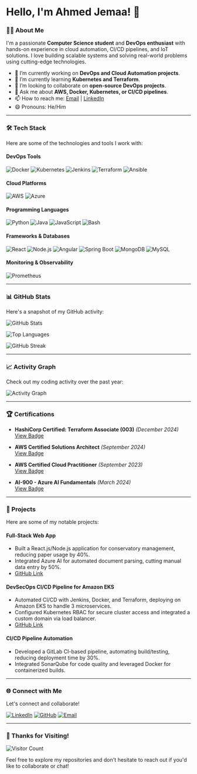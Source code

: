 # Hello, I'm Ahmed Jemaa! 👋

### 👨‍💻 About Me
I'm a passionate **Computer Science student** and **DevOps enthusiast** with hands-on experience in cloud automation, CI/CD pipelines, and IoT solutions. I love building scalable systems and solving real-world problems using cutting-edge technologies.

- 🔭 I’m currently working on **DevOps and Cloud Automation projects**.
- 🌱 I’m currently learning **Kubernetes and Terraform**.
- 👯 I’m looking to collaborate on **open-source DevOps projects**.
- 💬 Ask me about **AWS, Docker, Kubernetes, or CI/CD pipelines**.
- 📫 How to reach me: [Email](mailto:ahmedjomaa40@gmail.com) | [LinkedIn](https://www.linkedin.com/in/ahmedjomaa/)
- 😄 Pronouns: He/Him

---

### 🛠️ Tech Stack
Here are some of the technologies and tools I work with:

#### DevOps Tools
![Docker](https://img.shields.io/badge/-Docker-2496ED?style=flat&logo=docker&logoColor=white)
![Kubernetes](https://img.shields.io/badge/-Kubernetes-326CE5?style=flat&logo=kubernetes&logoColor=white)
![Jenkins](https://img.shields.io/badge/-Jenkins-D24939?style=flat&logo=jenkins&logoColor=white)
![Terraform](https://img.shields.io/badge/-Terraform-623CE4?style=flat&logo=terraform&logoColor=white)
![Ansible](https://img.shields.io/badge/-Ansible-EE0000?style=flat&logo=ansible&logoColor=white)

#### Cloud Platforms
![AWS](https://img.shields.io/badge/-AWS-232F3E?style=flat&logo=amazon-aws&logoColor=white)
![Azure](https://img.shields.io/badge/-Azure-0089D6?style=flat&logo=microsoft-azure&logoColor=white)

#### Programming Languages
![Python](https://img.shields.io/badge/-Python-3776AB?style=flat&logo=python&logoColor=white)
![Java](https://img.shields.io/badge/-Java-007396?style=flat&logo=java&logoColor=white)
![JavaScript](https://img.shields.io/badge/-JavaScript-F7DF1E?style=flat&logo=javascript&logoColor=black)
![Bash](https://img.shields.io/badge/-Bash-4EAA25?style=flat&logo=gnu-bash&logoColor=white)

#### Frameworks & Databases
![React](https://img.shields.io/badge/-React-61DAFB?style=flat&logo=react&logoColor=black)
![Node.js](https://img.shields.io/badge/-Node.js-339933?style=flat&logo=node.js&logoColor=white)
![Angular](https://img.shields.io/badge/-Angular-DD0031?style=flat&logo=angular&logoColor=white)
![Spring Boot](https://img.shields.io/badge/-Spring%20Boot-6DB33F?style=flat&logo=springboot&logoColor=white)
![MongoDB](https://img.shields.io/badge/-MongoDB-47A248?style=flat&logo=mongodb&logoColor=white)
![MySQL](https://img.shields.io/badge/-MySQL-4479A1?style=flat&logo=mysql&logoColor=white)

#### Monitoring & Observability
![Prometheus](https://img.shields.io/badge/-Prometheus-E6522C?style=flat&logo=prometheus&logoColor=white)

---

### 📊 GitHub Stats
Here's a snapshot of my GitHub activity:

![GitHub Stats](https://github-readme-stats.vercel.app/api?username=jomaa-ahmed&show_icons=true&theme=radical&hide_border=true)

![Top Languages](https://github-readme-stats.vercel.app/api/top-langs/?username=jomaa-ahmed&layout=compact&theme=radical&hide_border=true)

![GitHub Streak](https://streak-stats.demolab.com/?user=jomaa-ahmed&theme=radical&hide_border=true)

---

### 📈 Activity Graph
Check out my coding activity over the past year:

![Activity Graph](https://github-readme-activity-graph.vercel.app/graph?username=jomaa-ahmed&theme=github-dark&hide_border=true)

---

### 🏆 Certifications
- **HashiCorp Certified: Terraform Associate (003)** *(December 2024)*  
  [View Badge](https://www.credly.com/badges/5ca08f1f-97d5-46ab-bbba-ff528a8fa08c/public_url)

- **AWS Certified Solutions Architect** *(September 2024)*  
  [View Badge](https://www.credly.com/badges/22e31b67-d458-4ee2-9ece-1fdfd8b23eb2/public_url)

- **AWS Certified Cloud Practitioner** *(September 2023)*  
  [View Badge](https://www.credly.com/badges/36381d4f-0249-41cc-bc4a-848f9ea27dd5/public_url)

- **AI-900 - Azure AI Fundamentals** *(March 2024)*  
  [View Badge](https://learn.microsoft.com/fr-fr/users/ahmedjomaa-0815/credentials/d0787143b9f93112)

---

### 🚀 Projects
Here are some of my notable projects:


#### Full-Stack Web App  
- Built a React.js/Node.js application for conservatory management, reducing paper usage by 40%.  
- Integrated Azure AI for automated document parsing, cutting manual data entry by 50%.  
- [GitHub Link](https://github.com/jomaa-ahmed/El_Kindy_Project_2024)

#### DevSecOps CI/CD Pipeline for Amazon EKS  
- Automated CI/CD with Jenkins, Docker, and Terraform, deploying on Amazon EKS to handle 3 microservices.  
- Configured Kubernetes RBAC for secure cluster access and integrated a custom domain via load balancer.  
- [GitHub Link](https://github.com/jomaa-ahmed/Devsecops-project-EKS)

#### CI/CD Pipeline Automation  
- Developed a GitLab CI-based pipeline, automating build/testing, reducing deployment time by 30%.  
- Integrated SonarQube for code quality and leveraged Docker for containerized builds.  


---

### 🌐 Connect with Me
Let's connect and collaborate!

[![LinkedIn](https://img.shields.io/badge/LinkedIn-0077B5?style=for-the-badge&logo=linkedin&logoColor=white)](https://www.linkedin.com/in/ahmedjomaa/)
[![GitHub](https://img.shields.io/badge/GitHub-100000?style=for-the-badge&logo=github&logoColor=white)](https://github.com/jomaa-ahmed)
[![Email](https://img.shields.io/badge/Email-D14836?style=for-the-badge&logo=gmail&logoColor=white)](mailto:ahmedjomaa40@gmail.com)

---

### 🎉 Thanks for Visiting!
![Visitor Count](https://visitor-badge.laobi.icu/badge?page_id=jomaa-ahmed.jomaa-ahmed)

Feel free to explore my repositories and don't hesitate to reach out if you'd like to collaborate or chat!
